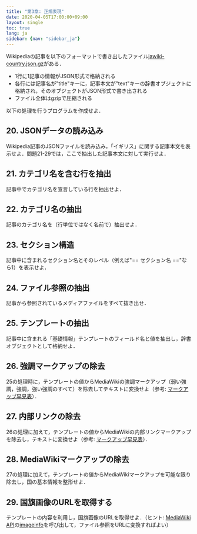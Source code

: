 ```yaml
---
title: "第3章: 正規表現"
date: 2020-04-05T17:00:00+09:00
layout: single
toc: true
lang: ja
sidebar: {nav: "sidebar_ja"}
---
```


Wikipediaの記事を以下のフォーマットで書き出したファイル[jawiki-country.json.gz](data/jawiki-country.json.gz)がある．

* 1行に1記事の情報がJSON形式で格納される
* 各行には記事名が"title"キーに，記事本文が"text"キーの辞書オブジェクトに格納され，そのオブジェクトがJSON形式で書き出される
* ファイル全体はgzipで圧縮される

以下の処理を行うプログラムを作成せよ．

## 20. JSONデータの読み込み
Wikipedia記事のJSONファイルを読み込み，「イギリス」に関する記事本文を表示せよ．問題21-29では，ここで抽出した記事本文に対して実行せよ．

## 21. カテゴリ名を含む行を抽出
記事中でカテゴリ名を宣言している行を抽出せよ．

## 22. カテゴリ名の抽出
記事のカテゴリ名を（行単位ではなく名前で）抽出せよ．

## 23. セクション構造
記事中に含まれるセクション名とそのレベル（例えば"== セクション名 =="なら1）を表示せよ．

## 24. ファイル参照の抽出
記事から参照されているメディアファイルをすべて抜き出せ．

## 25. テンプレートの抽出
記事中に含まれる「基礎情報」テンプレートのフィールド名と値を抽出し，辞書オブジェクトとして格納せよ．

## 26. 強調マークアップの除去
25の処理時に，テンプレートの値からMediaWikiの強調マークアップ（弱い強調，強調，強い強調のすべて）を除去してテキストに変換せよ（参考: [マークアップ早見表](http://ja.wikipedia.org/wiki/Help:%E6%97%A9%E8%A6%8B%E8%A1%A8)）．

## 27. 内部リンクの除去
26の処理に加えて，テンプレートの値からMediaWikiの内部リンクマークアップを除去し，テキストに変換せよ（参考: [マークアップ早見表](http://ja.wikipedia.org/wiki/Help:%E6%97%A9%E8%A6%8B%E8%A1%A8)）．

## 28. MediaWikiマークアップの除去
27の処理に加えて，テンプレートの値からMediaWikiマークアップを可能な限り除去し，国の基本情報を整形せよ．

## 29. 国旗画像のURLを取得する
テンプレートの内容を利用し，国旗画像のURLを取得せよ．（ヒント: [MediaWiki API](http://www.mediawiki.org/wiki/API:Main_page/ja)の[imageinfo](https://www.mediawiki.org/wiki/API:Imageinfo)を呼び出して，ファイル参照をURLに変換すればよい）
